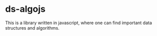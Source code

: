 ds-algojs
=========

This is a library written in javascript, where one can find important data structures and algorithms.  
